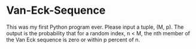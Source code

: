 # Van-Eck-Sequence

This was my first Python program ever. Please input a tuple, (M, p). The output is the probability that for a random index, n < M, the nth member of the Van Eck sequence is zero or within p percent of n.
